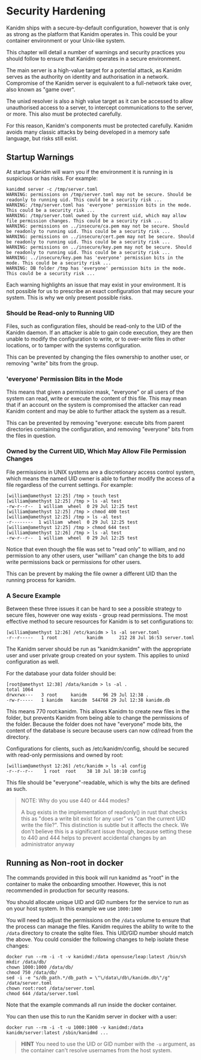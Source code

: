 # Security Hardening

Kanidm ships with a secure-by-default configuration, however that is only as strong
as the platform that Kanidm operates in. This could be your container environment
or your Unix-like system.

This chapter will detail a number of warnings and security practices you should
follow to ensure that Kanidm operates in a secure environment.

The main server is a high-value target for a potential attack, as Kanidm serves as
the authority on identity and authorisation in a network. Compromise of the Kanidm
server is equivalent to a full-network take over, also known as "game over".

The unixd resolver is also a high value target as it can be accessed to allow unauthorised
access to a server, to intercept communications to the server, or more. This also must be protected
carefully.

For this reason, Kanidm's components must be protected carefully. Kanidm avoids many classic
attacks by being developed in a memory safe language, but risks still exist.

## Startup Warnings

At startup Kanidm will warn you if the environment it is running in is suspicious or
has risks. For example:

    kanidmd server -c /tmp/server.toml
    WARNING: permissions on /tmp/server.toml may not be secure. Should be readonly to running uid. This could be a security risk ...
    WARNING: /tmp/server.toml has 'everyone' permission bits in the mode. This could be a security risk ...
    WARNING: /tmp/server.toml owned by the current uid, which may allow file permission changes. This could be a security risk ...
    WARNING: permissions on ../insecure/ca.pem may not be secure. Should be readonly to running uid. This could be a security risk ...
    WARNING: permissions on ../insecure/cert.pem may not be secure. Should be readonly to running uid. This could be a security risk ...
    WARNING: permissions on ../insecure/key.pem may not be secure. Should be readonly to running uid. This could be a security risk ...
    WARNING: ../insecure/key.pem has 'everyone' permission bits in the mode. This could be a security risk ...
    WARNING: DB folder /tmp has 'everyone' permission bits in the mode. This could be a security risk ...

Each warning highlights an issue that may exist in your environment. It is not possible for us to
prescribe an exact configuration that may secure your system. This is why we only present
possible risks.

### Should be Read-only to Running UID

Files, such as configuration files, should be read-only to the UID of the Kanidm daemon. If an attacker is
able to gain code execution, they are then unable to modify the configuration to write, or to over-write
files in other locations, or to tamper with the systems configuration.

This can be prevented by changing the files ownership to another user, or removing "write" bits
from the group.

### 'everyone' Permission Bits in the Mode

This means that given a permission mask, "everyone" or all users of the system can read, write or
execute the content of this file. This may mean that if an account on the system is compromised the
attacker can read Kanidm content and may be able to further attack the system as a result.

This can be prevented by removing "everyone: execute bits from parent directories containing the
configuration, and removing "everyone" bits from the files in question.

### Owned by the Current UID, Which May Allow File Permission Changes

File permissions in UNIX systems are a discretionary access control system, which means the
named UID owner is able to further modify the access of a file regardless of the current
settings. For example:

    [william@amethyst 12:25] /tmp > touch test
    [william@amethyst 12:25] /tmp > ls -al test
    -rw-r--r--  1 william  wheel  0 29 Jul 12:25 test
    [william@amethyst 12:25] /tmp > chmod 400 test
    [william@amethyst 12:25] /tmp > ls -al test
    -r--------  1 william  wheel  0 29 Jul 12:25 test
    [william@amethyst 12:25] /tmp > chmod 644 test
    [william@amethyst 12:26] /tmp > ls -al test
    -rw-r--r--  1 william  wheel  0 29 Jul 12:25 test

Notice that even though the file was set to "read only" to william, and no permission to any
other users, user "william" can change the bits to add write permissions back or permissions
for other users.

This can be prevent by making the file owner a different UID than the running process for kanidm.

### A Secure Example

Between these three issues it can be hard to see a possible strategy to secure files, however
one way exists - group read permissions. The most effective method to secure resources for Kanidm
is to set configurations to:

    [william@amethyst 12:26] /etc/kanidm > ls -al server.toml
    -r--r-----   1 root           kanidm      212 28 Jul 16:53 server.toml

The Kanidm server should be run as "kanidm:kanidm" with the appropriate user and user private
group created on your system. This applies to unixd configuration as well.

For the database your data folder should be:

    [root@amethyst 12:38] /data/kanidm > ls -al .
    total 1064
    drwxrwx---   3 root     kanidm      96 29 Jul 12:38 .
    -rw-r-----   1 kanidm   kanidm  544768 29 Jul 12:38 kanidm.db

This means 770 root:kanidm. This allows Kanidm to create new files in the folder, but prevents
Kanidm from being able to change the permissions of the folder. Because the folder does not have
"everyone" mode bits, the content of the database is secure because users can now cd/read
from the directory.

Configurations for clients, such as /etc/kanidm/config, should be secured with read-only permissions
and owned by root:

    [william@amethyst 12:26] /etc/kanidm > ls -al config
    -r--r--r--    1 root  root    38 10 Jul 10:10 config
    
This file should be "everyone"-readable, which is why the bits are defined as such.

> NOTE: Why do you use 440 or 444 modes?
>
> A bug exists in the implementation of readonly() in rust that checks this as "does a write
> bit exist for any user" vs "can the current UID write the file?". This distinction is subtle
> but it affects the check. We don't believe this is a significant issue though, because
> setting these to 440 and 444 helps to prevent accidental changes by an administrator anyway

## Running as Non-root in docker

The commands provided in this book will run kanidmd as "root" in the container to make the onboarding
smoother. However, this is not recommended in production for security reasons.

You should allocate unique UID and GID numbers for the service to run as on your host
system. In this example we use `1000:1000`

You will need to adjust the permissions on the `/data` volume to ensure that the process
can manage the files. Kanidm requires the ability to write to the `/data` directory to create
the sqlite files. This UID/GID number should match the above. You could consider the following
changes to help isolate these changes:

    docker run --rm -i -t -v kanidmd:/data opensuse/leap:latest /bin/sh
    mkdir /data/db/
    chown 1000:1000 /data/db/
    chmod 750 /data/db/
    sed -i -e "s/db_path.*/db_path = \"\/data\/db\/kanidm.db\"/g" /data/server.toml
    chown root:root /data/server.toml
    chmod 644 /data/server.toml
    
Note that the example commands all run inside the docker container.

You can then use this to run the Kanidm server in docker with a user:

    docker run --rm -i -t -u 1000:1000 -v kanidmd:/data kanidm/server:latest /sbin/kanidmd ...

> **HINT**
> You need to use the UID or GID number with the `-u` argument, as the container can't resolve
> usernames from the host system.